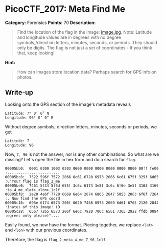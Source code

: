 # PicoCTF_2017: Meta Find Me

**Category:** Forensics
**Points:** 70
**Description:**

>Find the location of the flag in the image: [image.jpg](image.jpg). Note: Latitude and longitude values are in degrees with no degree symbols,/direction letters, minutes, seconds, or periods. They should only be digits. The flag is not just a set of coordinates - if you think that, keep looking!

**Hint:**

>How can images store location data? Perhaps search for GPS info on photos.

## Write-up
Looking onto the GPS section of the image's metadata reveals

    Latitude: 7° 0’ 0” N
    Longitude: 96° 0’ 0” E

Without degree symbols, direction letters, minutes, seconds or periods, we get
    
    Latitude: 7
    Longitude: 96

Now, `7, 96` is not the answer, nor is any other combinations. So what are we missing? Let's open the file in hex form and do a search for `flag`.

    00005bb0:  0001 0300 1003 0203 0600 0000 0000 0000 0000 0000 00ff fe00  :........................
    00005bc8:  7522 596f 7572 2066 6c61 6720 6973 2066 6c61 675f 325f 6d65  :u"Your flag is flag_2_me
    00005be0:  7461 5f34 5f6d 655f 3c6c 6174 3e5f 3c6c 6f6e 3e5f 3163 3166  :ta_4_me_<lat>_<lon>_1c1f
    00005bf8:  2e20 4e6f 7720 6669 6e64 2074 6865 2047 5053 2063 6f6f 7264  :. Now find the GPS coord
    00005c10:  696e 6174 6573 206f 6620 7468 6973 2069 6d61 6765 2120 2844  :inates of this image! (D
    00005c28:  6567 7265 6573 206f 6e6c 7920 706c 6561 7365 2922 ffdb 0084  :egrees only please)"....

Easily found, we now have the format. Piecing together, we replace `<lat>` and `<lon>` with our previous coordinates.

Therefore, the flag is `flag_2_meta_4_me_7_96_1c1f`.